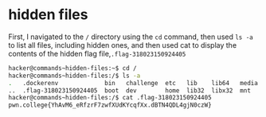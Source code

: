 # hidden files

First, I navigated to the `/` directory using the `cd` command, then used `ls -a` to list all files, including hidden ones, and then used cat to display the contents of the hidden flag file,`.flag-318023150924405`

```bash
hacker@commands~hidden-files:~$ cd /
hacker@commands~hidden-files:/$ ls -a
.   .dockerenv             bin   challenge  etc   lib    lib64   media  nix  proc  run   srv  tmp  var
..  .flag-318023150924405  boot  dev        home  lib32  libx32  mnt    opt  root  sbin  sys  usr
hacker@commands~hidden-files:/$ cat .flag-318023150924405
pwn.college{YhAvM6_eRfzrF7zwfXUdKYcqfXx.dBTN4QDL4gjN0czW}
```
